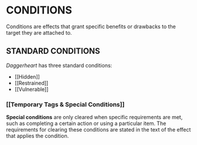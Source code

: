# CONDITIONS
Conditions are effects that grant specific benefits or drawbacks to the target they are attached to.  

## STANDARD CONDITIONS
*Daggerheart* has three standard conditions:  

- [[Hidden]]
- [[Restrained]] 
- [[Vulnerable]]

### [[Temporary Tags & Special Conditions]]

**Special conditions** are only cleared when specific requirements are met, such as completing a certain action or using a particular item. The requirements for clearing these conditions are stated in the text of the effect that applies the condition.  
